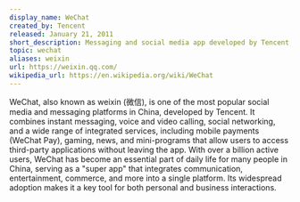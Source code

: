 ```yaml
---
display_name: WeChat  
created_by: Tencent   
released: January 21, 2011  
short_description: Messaging and social media app developed by Tencent, offering instant messaging, video calls, mobile payments, and mini-programs.
topic: wechat  
aliases: weixin
url: https://weixin.qq.com/  
wikipedia_url: https://en.wikipedia.org/wiki/WeChat  
---
```


WeChat, also known as weixin (微信), is one of the most popular social media and messaging platforms in China, developed by Tencent. It combines instant messaging, voice and video calling, social networking, and a wide range of integrated services, including mobile payments (WeChat Pay), gaming, news, and mini-programs that allow users to access third-party applications without leaving the app. With over a billion active users, WeChat has become an essential part of daily life for many people in China, serving as a "super app" that integrates communication, entertainment, commerce, and more into a single platform. Its widespread adoption makes it a key tool for both personal and business interactions.
